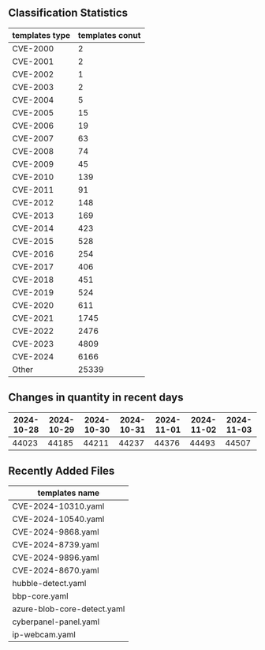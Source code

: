 ## Classification Statistics
| templates type | templates conut | 
| --- | --- |
| CVE-2000 | 2 |
| CVE-2001 | 2 |
| CVE-2002 | 1 |
| CVE-2003 | 2 |
| CVE-2004 | 5 |
| CVE-2005 | 15 |
| CVE-2006 | 19 |
| CVE-2007 | 63 |
| CVE-2008 | 74 |
| CVE-2009 | 45 |
| CVE-2010 | 139 |
| CVE-2011 | 91 |
| CVE-2012 | 148 |
| CVE-2013 | 169 |
| CVE-2014 | 423 |
| CVE-2015 | 528 |
| CVE-2016 | 254 |
| CVE-2017 | 406 |
| CVE-2018 | 451 |
| CVE-2019 | 524 |
| CVE-2020 | 611 |
| CVE-2021 | 1745 |
| CVE-2022 | 2476 |
| CVE-2023 | 4809 |
| CVE-2024 | 6166 |
| Other | 25339 |
## Changes in quantity in recent days
|2024-10-28 | 2024-10-29 | 2024-10-30 | 2024-10-31 | 2024-11-01 | 2024-11-02 | 2024-11-03|
|--- | ------ | ------ | ------ | ------ | ------ | ---|
|44023 | 44185 | 44211 | 44237 | 44376 | 44493 | 44507|
## Recently Added Files
| templates name | 
| --- |
| CVE-2024-10310.yaml |
| CVE-2024-10540.yaml |
| CVE-2024-9868.yaml |
| CVE-2024-8739.yaml |
| CVE-2024-9896.yaml |
| CVE-2024-8670.yaml |
| hubble-detect.yaml |
| bbp-core.yaml |
| azure-blob-core-detect.yaml |
| cyberpanel-panel.yaml |
| ip-webcam.yaml |
